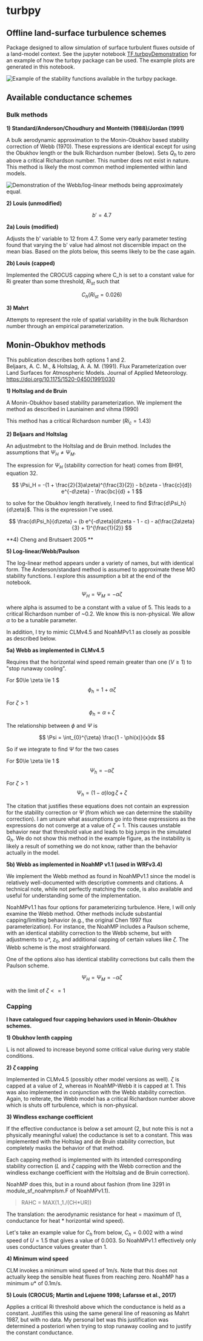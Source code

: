 # turbpy
## Offline land-surface turbulence schemes
Package designed to allow simulation of surface turbulent fluxes outside of a land-model context. See the jupyter notebook [TF.turbpyDemonstration](./TF.turbpyDemonstration.ipynb) for an example of how the turbpy package can be used. The example plots are generated in this notebook.

![Example of the stability functions available in the turbpy package.](https://github.com/klapo/turbpy/blob/master/turbpy.idealized.jpg)

## Available conductance schemes

### Bulk methods
**1) Standard/Anderson/Choudhury and Monteith (1988)/Jordan (1991)**

A bulk aerodynamic approximation to the Monin-Obukhov based stability correction of Webb (1970). These expressions are identical except for using the Obukhov length or the bulk Richardson number (below). Sets $Q_h$ to zero above a critical Richardson number. This number does not exist in nature. This method is likely the most common method implemented within land models.

![Demonstration of the Webb/log-linear methods being approximately equal.](https://github.com/klapo/turbpy/blob/master/turbpy.idealized_loglinear.jpg)

**2) Louis (unmodified)**

$$
b' = 4.7
$$

**2a) Louis (modified)**

Adjusts the b' variable to 12 from 4.7. Some very early parameter testing found that varying the b' value had almost not discernible impact on the mean bias. Based on the plots below, this seems likely to be the case again.

**2b) Louis (capped)**

Implemented the CROCUS capping where C_h is set to a constant value for Ri greater than some threshold, $Ri_{st}$ such that

$$
C_h(Ri_{st} = 0.026)
$$

**3) Mahrt**

Attempts to represent the role of spatial variability in the bulk Richardson number through an empirical parameterization.

## Monin-Obukhov methods

This publication describes both options 1 and 2.  
Beljaars, A. C. M., & Holtslag, A. A. M. (1991). Flux Parameterization over Land Surfaces for Atmospheric Models. Journal of Applied Meteorology. https://doi.org/10.1175/1520-0450(1991)030


**1) Holtslag and de Bruin**

A Monin-Obukhov based stability parameterization. We implement the method as described in Launiainen and vihma (1990)

This method has a critical Richardson number ($Ri_c = 1.43$)

**2)	Beljaars and Holtslag**

An adjustmebnt to the Holtslag and de Bruin method. Includes the assumptions that $\Psi_H \neq \Psi_M$.

The expression for $\Psi_H$ (stability correction for heat) comes from BH91, equation 32.

$$
\Psi_H = -(1 + \frac{2}{3}a\zeta)^(\frac{3}{2}) - b(\zeta - \frac{c}{d}) e^{-d\zeta} - \frac{bc}{d} + 1 $$

to solve for the Obukhov length iteratively, I need to find $\frac{d\Psi_h}{d\zeta}$. This is the expression I've used.

$$
\frac{d\Psi_h}{d\zeta} = (b e^{-d\zeta}(d\zeta - 1 - c) - a(\frac{2a\zeta}{3} + 1)^{\frac{1}{2}}
$$

**4) Cheng and Brutsaert 2005 **



**5) Log-linear/Webb/Paulson** 

The log-linear method appears under a variety of names, but with identical form. The Anderson/standard method is assumed to approximate these MO stability functions. I explore this assumption a bit at the end of the notebook.

$$
\Psi_H = \Psi_M = -\alpha\zeta
$$

where alpha is assumed to be a constant with a value of 5. This leads to a critical Richardson number of ~0.2. We know this is non-physical. We allow $\alpha$ to be a tunable parameter.

In addition, I try to mimic CLMv4.5 and NoahMPv1.1 as closely as possible as described below.

**5a) Webb as implemented in CLMv4.5**

Requires that the horizontal wind speed remain greater than one ($V \ge 1$) to "stop runaway cooling". 

For $0\le \zeta \le 1 $
$$\phi_h = 1 + \alpha \zeta $$

For $\zeta > 1$
$$\phi_h = \alpha + \zeta $$

The relationship between $\phi$ and $\Psi$ is

$$
\Psi = \int_{0}^{\zeta} \frac{1 - \phi(x)}{x}dx 
$$

So if we integrate to find $\Psi$ for the two cases

For $0\le \zeta \le 1 $
$$\Psi_h = -\alpha \zeta $$

For $\zeta > 1$
$$\Psi_h = (1 - \alpha)\log{\zeta} + \zeta $$

The citation that justifies these equations does not contain an expression for the stability correction or $\Psi$ (from which we can determine the stability correction). I am unsure what assumptions go into these expressions as the expressions do not converge at a value of $\zeta = 1$. This causes unstable behavior near that threshold value and leads to big jumps in the simulated $Q_h$. We do not show this method in the example figure, as the instability is likely a result of something we do not know, rather than the behavior actually in the model.

**5b) Webb as implemented in NoahMP v1.1 (used in WRFv3.4)**

We implement the Webb method as found in NoahMPv1.1 since the model is relatively well-documented with descriptive comments and citations. A technical note, while not perfectly matching the code, is also available and useful for understanding some of the implementation.

NoahMPv1.1 has four options for parameterizing turbulence. Here, I will only examine the Webb method. Other methods include substantial capping/limiting behavior (e.g., the original Chen 1997 flux parameterization). For instance, the NoahMP includes a Paulson scheme, with an identical stability correction to the Webb scheme, but with adjustments to $u*$, $z_0$, and additional capping of certain values like $\zeta$. The Webb scheme is the most straighforward.

One of the options also has identical stability corrections but calls them the Paulson scheme.

$$
\Psi_H = \Psi_M = -\alpha\zeta
$$

with the limit of $\zeta <= 1$

### Capping
**I have catalogued four capping behaviors used in Monin-Obukhov schemes.**

**1) Obukhov lenth capping**

L is not allowed to increase beyond some critical value during very stable conditions.

**2) $\zeta$ capping**

Implemented in CLMv4.5 (possibly other model versions as well). $\zeta$ is capped at a value of 2, whereas in NoahMP-Webb it is capped at 1. This was also implemented in conjunction with the Webb stability correction. Again, to reiterate, the Webb model has a critical Richardson number above which is shuts off turbulence, which is non-physical.

**3) Windless exchange coefficient**

If the effective conductance is below a set amount (2, but note this is not a physically meaningful value) the coductance is set to a constant. This was implemented with the Holtslag and de Bruin stability correction, but completely masks the behavior of that method.

Each capping method is implemented with its intended corresponding stability correction ($L$ and $\zeta$ capping with the Webb correction and the windless exchange coefficient with the Holtslag and de Bruin correction).

NoahMP does this, but in a round about fashion (from line 3291 in module_sf_noahmplsm.F of NoahMPv1.1).

> RAHC = MAX(1.,1./(CH*UR))

The translation: the aerodynamic resistance for heat = maximum of (1, conductance for heat * horizontal wind speed).

Let's take an example value for $C_h$ from below, $C_h = 0.002$ with a wind speed of $U = 1.5$ that gives a value of 0.003. So NoahMPv1.1 effectively only uses conductance values greater than 1.

**4) Minimum wind speed**

CLM invokes a minimum wind speed of 1m/s. Note that this does not actually keep the sensible heat fluxes from reaching zero. NoahMP has a minimum $u*$ of 0.1m/s.

**5) Louis (CROCUS; Martin and Lejuene 1998; Lafarsse et al., 2017)**

Applies a critical Ri threshold above which the conductance is held as a constant. Justifies this using the same general line of reasoning as Mahrt 1987, but with no data. My personal bet was this justification was determined a posteriori when trying to stop runaway cooling and to justify the constant conductance.



